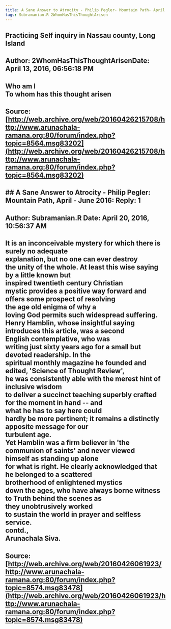 ```yaml
--- 
title: A Sane Answer to Atrocity - Philip Pegler- Mountain Path- April - June 2016- Reply- 1   
tags: Subramanian.R 2WhomHasThisThoughtArisen  
---  
```

## Practicing Self inquiry in Nassau county, Long Island  
Author: 2WhomHasThisThoughtArisenDate: April 13, 2016, 06:56:18 PM  
---  
Who am I   
To whom has this thought arisen
 ---  
Source:[http://web.archive.org/web/20160426215708/http://www.arunachala-ramana.org:80/forum/index.php?topic=8564.msg83202](http://web.archive.org/web/20160426215708/http://www.arunachala-ramana.org:80/forum/index.php?topic=8564.msg83202)   
---  

## ##  A Sane Answer to Atrocity - Philip Pegler: Mountain Path, April - June 2016: Reply: 1  
Author: Subramanian.R       Date: April 20, 2016, 10:56:37 AM  
---  
It is an inconceivable mystery for which there is surely no adequate  
explanation, but no one can ever destroy   
the unity of the whole. At least this wise saying by a little known but  
inspired twentieth century Christian   
mystic provides a positive way forward and offers some prospect of resolving  
the age old enigma of why a   
loving God permits such widespread suffering.   
Henry Hamblin, whose insightful saying introduces this article, was a second  
English contemplative, who was   
writing just sixty years ago for a small but devoted readership. In the  
spiritual monthly magazine he founded and edited, 'Science of Thought Review',  
he was consistently able with the merest hint of inclusive wisdom   
to deliver a succinct teaching superbly crafted for the moment in hand -- and  
what he has to say here could   
hardly be more pertinent; it remains a distinctly apposite message for our  
turbulent age.   
Yet Hamblin was a firm believer in 'the communion of saints' and never viewed  
himself as standing up alone   
for what is right. He clearly acknowledged that he belonged to a scattered  
brotherhood of enlightened mystics   
down the ages, who have always borne witness to Truth behind the scenes as  
they unobtrusively worked   
to sustain the world in prayer and selfless service.   
contd.,   
Arunachala Siva.
 ---  
Source:[http://web.archive.org/web/20160426061923/http://www.arunachala-ramana.org:80/forum/index.php?topic=8574.msg83478](http://web.archive.org/web/20160426061923/http://www.arunachala-ramana.org:80/forum/index.php?topic=8574.msg83478)   
---  

